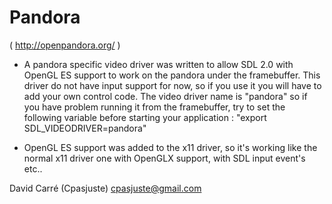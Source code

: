 Pandora
=====================================================================

( http://openpandora.org/ )

- A pandora specific video driver was written to allow SDL 2.0 with OpenGL ES support to work on the pandora under the framebuffer. This driver do not have input support for now, so if you use it you
  will have to add your own control code. The video driver name is "pandora" so if you have problem running it from the framebuffer, try to set the following variable before starting your
  application :
  "export SDL_VIDEODRIVER=pandora"

- OpenGL ES support was added to the x11 driver, so it's working like the normal x11 driver one with OpenGLX support, with SDL input event's etc..

David Carré (Cpasjuste)
cpasjuste@gmail.com

